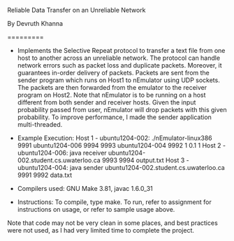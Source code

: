 Reliable Data Transfer on an Unreliable Network

By Devruth Khanna

=========



* Implements the Selective Repeat protocol to transfer a text file from one host to another across an unreliable network. 
The protocol can handle network errors such as packet loss and duplicate packets. Moreover, it guarantees in-order delivery of packets. Packets are sent from the sender program which runs on Host1 to nEmulator using UDP sockets. The packets are then forwarded from the emulator to the receiver program on Host2. Note that nEmulator is to be running on a host different from both sender and receiver hosts. Given the input probability passed from user, nEmulator will drop packets with this given probability. To improve performance, I made the sender application multi-threaded.

* Example Execution:
Host 1 - ubuntu1204-002: ./nEmulator-linux386 9991 ubuntu1204-006 9994 9993 ubuntu1204-004 9992 1 0.1 1
Host 2 - ubuntu1204-006: java receiver ubuntu1204-002.student.cs.uwaterloo.ca 9993 9994 output.txt
Host 3 - ubuntu1204-004: java sender ubuntu1204-002.student.cs.uwaterloo.ca 9991 9992 data.txt

* Compilers used:
GNU Make 3.81, javac 1.6.0_31

* Instructions:
To compile, type make.
To run, refer to assignment for instructions on usage, or refer to sample usage above.

Note that code may not be very clean in some places, and best practices were not used, as I had very limited time to complete the project.
